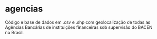 # agencias
Código e base de dados em .csv e .shp com geolocalização de todas as Agências Bancárias de instituições financeiras sob supervisão do BACEN no Brasil. 
